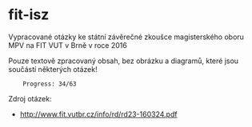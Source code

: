 fit-isz
=======

Vypracované otázky ke státní závěrečné zkoušce magisterského oboru MPV na FIT VUT v Brně v roce 2016

Pouze textově zpracovaný obsah, bez obrázku a diagramů, které jsou součástí některých otázek!

		Progress: 34/63

Zdroj otázek:

 * http://www.fit.vutbr.cz/info/rd/rd23-160324.pdf

